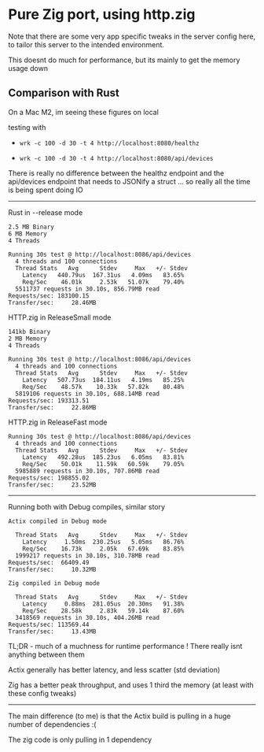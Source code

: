 # Pure Zig port, using http.zig

Note that there are some very app specific tweaks in the server config here, to tailor this server to the intended environment.

This doesnt do much for performance, but its mainly to get the memory usage down

## Comparison with Rust

On a Mac M2, im seeing these figures on local

testing with 

- `wrk -c 100 -d 30 -t 4 http://localhost:8080/healthz`

- `wrk -c 100 -d 30 -t 4 http://localhost:8080/api/devices`

There is really no difference between the healthz endpoint and the api/devices endpoint that needs to JSONify a struct ... so really all the time is being spent doing IO


-----

Rust in --release mode

```
2.5 MB Binary
6 MB Memory
4 Threads

Running 30s test @ http://localhost:8086/api/devices
  4 threads and 100 connections
  Thread Stats   Avg      Stdev     Max   +/- Stdev
    Latency   440.79us  167.31us   4.09ms   83.65%
    Req/Sec    46.01k     2.53k   51.07k    79.40%
  5511737 requests in 30.10s, 856.79MB read
Requests/sec: 183100.15
Transfer/sec:     28.46MB
```

HTTP.zig in ReleaseSmall mode

```
141kb Binary
2 MB Memory
4 Threads

Running 30s test @ http://localhost:8086/api/devices
  4 threads and 100 connections
  Thread Stats   Avg      Stdev     Max   +/- Stdev
    Latency   507.73us  184.11us   4.19ms   85.25%
    Req/Sec    48.57k    10.33k   57.82k    80.48%
  5819106 requests in 30.10s, 688.14MB read
Requests/sec: 193313.51
Transfer/sec:     22.86MB
```


HTTP.zig in ReleaseFast mode
```
Running 30s test @ http://localhost:8086/api/devices
  4 threads and 100 connections
  Thread Stats   Avg      Stdev     Max   +/- Stdev
    Latency   492.28us  185.23us   6.05ms   83.81%
    Req/Sec    50.01k    11.59k   60.59k    79.05%
  5985889 requests in 30.10s, 707.86MB read
Requests/sec: 198855.02
Transfer/sec:     23.52MB
```

----

Running both with Debug compiles, similar story

```
Actix compiled in Debug mode

  Thread Stats   Avg      Stdev     Max   +/- Stdev
    Latency     1.50ms  230.25us   5.05ms   86.76%
    Req/Sec    16.73k     2.05k   67.69k    83.85%
  1999217 requests in 30.10s, 310.78MB read
Requests/sec:  66409.49
Transfer/sec:     10.32MB
```

```
Zig compiled in Debug mode

  Thread Stats   Avg      Stdev     Max   +/- Stdev
    Latency     0.88ms  281.05us  20.30ms   91.38%
    Req/Sec    28.58k     2.83k   59.14k    87.60%
  3418569 requests in 30.10s, 404.26MB read
Requests/sec: 113569.44
Transfer/sec:     13.43MB

```

TL;DR - much of a muchness for runtime performance ! There really isnt anything between them

Actix generally has better latency, and less scatter (std deviation)

Zig has a better peak throughput, and uses 1 third the memory (at least with these config tweaks)

-----

The main difference (to me) is that the Actix build is pulling in a huge number of dependencies :( 

The zig code is only pulling in 1 dependency

